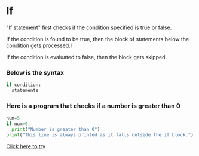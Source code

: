 # If

"If statement" first checks if the condition specified is true or false. 

If the condition is found to be true, then the block of statements below the condition gets processed.I

If the condition is evaluated to false, then the block gets skipped.

### Below is the syntax


```python
if condition:
  statements
```

### Here is a program that checks if a number is greater than 0

```python
num=5
if num>0:
  print("Number is greater than 0")
print("This line is always printed as it falls outside the if block.")
```

[Click here to try](https://github.com/pythoncoder100/practice/blob/master/If_statement.ipynb)


  
  
